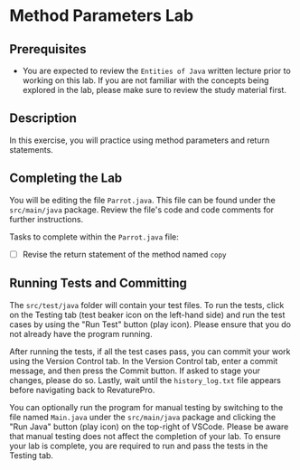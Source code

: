 # Method Parameters Lab

## Prerequisites
- You are expected to review the `Entities of Java` written lecture prior to working on this lab. If you are not familiar with the concepts being explored in the lab, please make sure to review the study material first.

## Description
In this exercise, you will practice using method parameters and return statements.

## Completing the Lab
You will be editing the file `Parrot.java`. This file can be found under the `src/main/java` package. Review the file's code and code comments for further instructions.

Tasks to complete within the `Parrot.java` file:
- [ ] Revise the return statement of the method named `copy`

## Running Tests and Committing
The `src/test/java` folder will contain your test files.  To run the tests, click on the Testing tab (test beaker icon on the left-hand side) and run the test cases by using the "Run Test" button (play icon). Please ensure that you do not already have the program running. 

After running the tests, if all the test cases pass, you can commit your work using the Version Control tab. In the Version Control tab, enter a commit message, and then press the Commit button. If asked to stage your changes, please do so. Lastly, wait until the `history_log.txt` file appears before navigating back to RevaturePro.

You can optionally run the program for manual testing by switching to the file named `Main.java` under the `src/main/java` package and clicking the "Run Java" button (play icon) on the top-right of VSCode. Please be aware that manual testing does not affect the completion of your lab. To ensure your lab is complete, you are required to run and pass the tests in the Testing tab.
